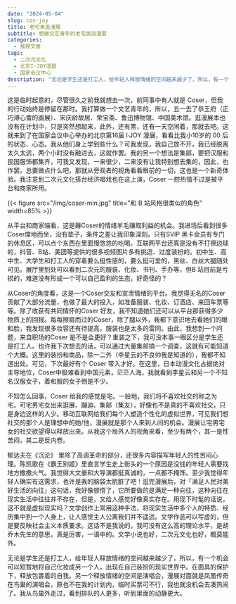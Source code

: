 ```yaml
---
date: "2024-05-04"
slug: cos-joy
title: 老宅男逛漫展
subtitle: 想做文艺青年的老宅男逛漫展
categories:
  - 推荐文章
tags:
  - 二次元文化
  - 北京I·JOY漫展
  - 国家会议中心
description: "无论是学生还是打工人，给年轻人释放情绪的空间越来越少了，所以，有一个机会可以短暂地将自己化妆成另一个人，出现在自己装扮的现实世界中。在面具的保护下，释放了内心的自我。另一个释放情绪的空间是演唱会，漫展对面就是凤凰传奇在鸟巢的演唱会，原也不在我的计划内，临时买票可不行，我也就没机会去凑热闹了。我从鸟巢外走过，看到排队的人更多，里面的动静更大。"
---
```


<!--
文章分三个主题，分别是日志、商业、文化，日志讲述我自己今天的经历（陈述），商业讲述漫展及其背后的各方利益团体（陈述），文化讲述漫展二次元文化和文学作品的相通之处（杂文、上升层次）
-->

这是临时起意的，尽管很久之前我就想去一次，前同事中有人就是 Coser，但我的行动始终是停留在那时。我打算做一个文艺青年的，所以，五一去了恭王府（正巧溥心畬的画展）、宋庆龄故居、荣宝斋、鲁迅博物馆、中国美术馆。逛漫展本也没有在计划中，只是突然想起来，此外，还有票，还有一天空闲着，那就去吧。这就来到了在国家会议中心举办的北京第16届 I·JOY 漫展，看看比我小10岁的 00 后的状态、心态。我从他们身上学到些什么？可我发现，我自己放不开，我已经脱离太久太远，两个小时没有融进去，这就作罢。我的另一个想法是集邮，要把汉服和民国服饰都集齐，可我又发现，一来很少，二来没有让我特别想去集的，因此，也作罢。总要做点什么吧，那就从旁观者的视角看看眼前的一切，这也是一个新奇体验。我注意到二次元文化搭台经济唱戏也在这上演，Coser 一腔热情不过是被平台和商家所用。

{{< figure src="/img/coser-min.jpg" title="和 B 站风格很类似的角色" width=85% >}}

从平台和商家端看，这是薅Coser的情绪羊毛赚取利益的机会。我进场后看到很多Coser席地而坐，没有垫子，条件之差让我印象深刻。只有SVIP 黑卡会员有专门的休息区，可以点个东西在里面慢悠悠的吃喝。互联网平台还真是没有不打擦边球的，抖音、B站、美团等提供的很多视频图片多有挑逗、过度装扮的。初中生、高中生、大学生和打工人的穿着要么挺性感的，要么挺可爱的，黑丝、白丝大腿随处可见。展厅里到处可以看到二次元的服装、化妆、书刊、手办等，但B 站目前是亏损的，难道没有形成一个可以自己盈利的生态，好奇怪的？

从Coser的角度看，这是一个Coser交友和宣泄情绪的平台。我觉得无名的Coser 贡献了大部分流量，也做了最大的投入，如准备服装、化妆、订酒店、来回车票等等。除了收获有共同情怀的Coser 好友，我不知道她们还可以从平台那获得多少物质上的回报。每每擦肩而过的Coser，除了腿以外，我都下意识地去看她们的眼和脸，我发现很多妆容还有待提高，服装也是太多的雷同。由此，我想到一个问题，来自职场的Coser 是不是会更好？重装之下，我可没本事一眼区分是学生还是打工人。也许我下次想去的话，可以通过大量集邮搞一个调查，这就有可能知道个大概。这里的装扮和商品，除一二外（李星云的不良帅我是知道的），我都不知道出处。可见，下次最好有个 Coser 带入才好。在这里，日本动漫文化占据绝对主导地位，Coser中极难看到中国元素，茫茫人海，我就看到李星云和另一个不知名汉服女子，着和服的女子倒是不少。

不知怎么回事，Coser 给我的感觉是宅。一般地，我们将不喜欢社交的称之为宅。可宅男宅女出来逛展、蹦迪、集邮（集友），好像也不是真的不喜欢社交，只是身边这样的人少。移动互联网给我们每个人塑造个性化的虚拟世界，可见我们想社交的那个人是理想中的她/他，漫展就是那个人来到人间的机会。漫展让宅男宅女的社交欲望得以释放出来。从我这个局外人的视角来看，至少有两个，其一是性苦闷，其二是反内卷。

郁达夫在《沉沦》 里除了高调革命的部分，还很多内容描写年轻人的性苦闷心理。陈凯歌在《霸王别姬》里直言学生走上街头的一个原因是没钱的年轻人需要找地方撒撒火气。我觉得大文豪和大导演都挺真诚的，一点都不掩饰。至少我觉得年轻人确实有这需求，也许是我的脑袋太肮脏了吧！逛完漫展后，对「满足人民对美好生活的向往」这句话，我好像顿悟了，它所要做的是满足一种向往，这种向往在现实生活中往往并不存在，但是，又给人感觉好像真实存在。用现下时髦的话说，这不就是虚拟现实吗？文学创作上常用这种手法，将现实生活中多个人的特质、经历集中到一个人身上，让人感觉主人公离我们并不遥远。文学作品可以写虚的，但是要反映社会主义本质要求。这话不是我说的，我可没有这么高的理论水平，是胡乔木先生的意思，真是厉害，一语中的。文学小说也好，二次元文化也好，概莫能外。

无论是学生还是打工人，给年轻人释放情绪的空间越来越少了，所以，有一个机会可以短暂地将自己化妆成另一个人，出现在自己装扮的现实世界中。在面具的保护下，释放包裹着的自我。另一个释放情绪的空间是演唱会，漫展对面就是凤凰传奇在鸟巢的演唱会，原也不在我的计划内，临时买票可不行，我也就没机会去凑热闹了。我从鸟巢外走过，看到排队的人更多，听到里面的动静更大。
